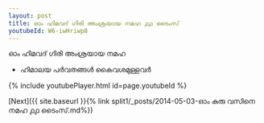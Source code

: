 ```yaml
---
layout: post
title: ഓം ഹിമവദ് ഗിരി അംശ്രയായ നമഹ ൧൧ ടൈംസ്
youtubeId: W6-iwHriwp8
---
```

 
 
 ഓം ഹിമവദ് ഗിരി അംശ്രയായ നമഹ 
 
 -  ഹിമാലയ പർവതങ്ങൾ കൈവശമുള്ളവർ 
 
  
 
  
 
 
 
 
 
 


{% include youtubePlayer.html id=page.youtubeId %}
 
[Next]({{ site.baseurl }}{% link  split1/_posts/2014-05-03-ഓം കുരു വസിനെ നമഹ ൧൧ ടൈംസ്.md%})
 
